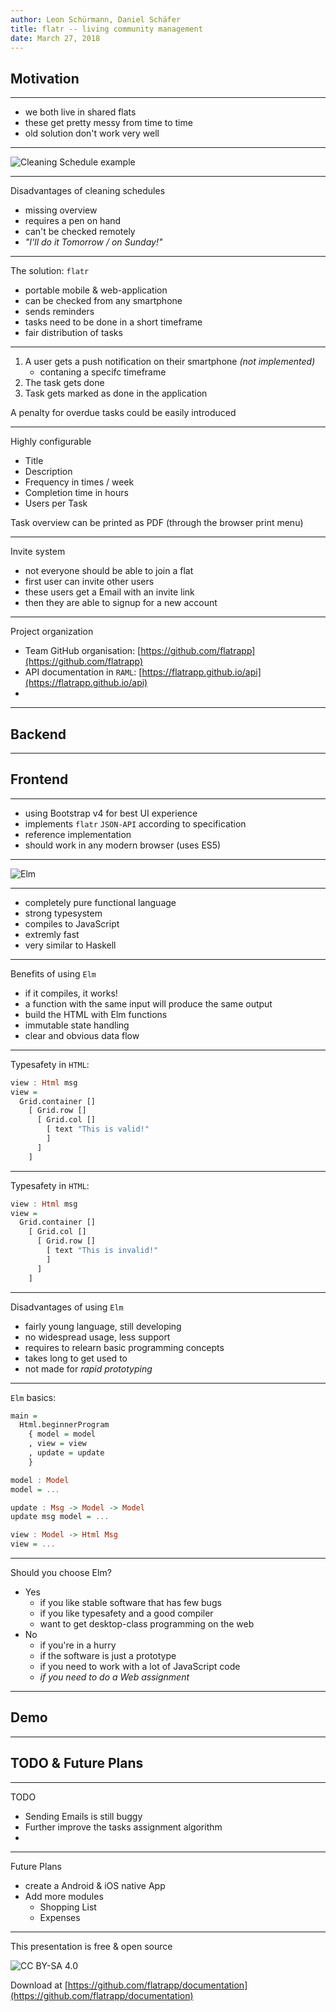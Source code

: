 ```yaml
---
author: Leon Schürmann, Daniel Schäfer
title: flatr -- living community management
date: March 27, 2018
---
```


## Motivation

----

- we both live in shared flats
- these get pretty messy from time to time
- old solution don't work very well

----

![Cleaning Schedule example](http://lifeasmama.com/wp-content/uploads/2016/02/CleaningSchedule-e1454962083999-1024x791.jpg)

----

Disadvantages of cleaning schedules

- missing overview
- requires a pen on hand
- can't be checked remotely
- _"I'll do it Tomorrow / on Sunday!"_

----

The solution: `flatr`

- portable mobile & web-application
- can be checked from any smartphone
- sends reminders
- tasks need to be done in a short timeframe
- fair distribution of tasks

----

1. A user gets a push notification on their smartphone _(not implemented)_
   - contaning a specifc timeframe
2. The task gets done
3. Task gets marked as done in the application

A penalty for overdue tasks could be easily introduced

----

Highly configurable

- Title
- Description
- Frequency in times / week
- Completion time in hours
- Users per Task

Task overview can be printed as PDF (through the browser print menu)

----

Invite system

- not everyone should be able to join a flat
- first user can invite other users
- these users get a Email with an invite link
- then they are able to signup for a new account

----

Project organization

- Team GitHub organisation: [https://github.com/flatrapp](https://github.com/flatrapp)
- API documentation in `RAML`: [https://flatrapp.github.io/api](https://flatrapp.github.io/api)
- 

----

## Backend

----

## Frontend

----

- using Bootstrap v4 for best UI experience
- implements `flatr` `JSON-API` according to specification
- reference implementation
- should work in any modern browser (uses ES5)

----

![Elm](https://upload.wikimedia.org/wikipedia/commons/thumb/f/f3/Elm_logo.svg/480px-Elm_logo.svg.png)

----

- completely pure functional language
- strong typesystem
- compiles to JavaScript
- extremly fast
- very similar to Haskell

----

Benefits of using `Elm`

- if it compiles, it works!
- a function with the same input will produce the same output
- build the HTML with Elm functions
- immutable state handling
- clear and obvious data flow

----

Typesafety in `HTML`:

```haskell
view : Html msg
view =
  Grid.container []
    [ Grid.row []
      [ Grid.col []
        [ text "This is valid!"
        ]
      ]
    ]
```

----

Typesafety in `HTML`:

```haskell
view : Html msg
view =
  Grid.container []
    [ Grid.col []
      [ Grid.row []
        [ text "This is invalid!"
        ]
      ]
    ]
```

----

Disadvantages of using `Elm`

- fairly young language, still developing
- no widespread usage, less support
- requires to relearn basic programming concepts
- takes long to get used to
- not made for _rapid prototyping_

----

`Elm` basics:

```haskell
main =
  Html.beginnerProgram
    { model = model
    , view = view
    , update = update
    }
```

```haskell
model : Model
model = ...

update : Msg -> Model -> Model
update msg model = ...

view : Model -> Html Msg
view = ...
```

----

Should you choose Elm?

- Yes
  - if you like stable software that has few bugs
  - if you like typesafety and a good compiler
  - want to get desktop-class programming on the web
- No
  - if you're in a hurry
  - if the software is just a prototype
  - if you need to work with a lot of JavaScript code
  - _if you need to do a Web assignment_

----

## Demo

----

## TODO & Future Plans

----

TODO

- Sending Emails is still buggy
- Further improve the tasks assignment algorithm
- 

----

Future Plans

- create a Android & iOS native App
- Add more modules
  - Shopping List
  - Expenses

----

This presentation is free & open source

![CC BY-SA 4.0](https://upload.wikimedia.org/wikipedia/commons/thumb/d/d0/CC-BY-SA_icon.svg/320px-CC-BY-SA_icon.svg.png)

Download at [https://github.com/flatrapp/documentation](https://github.com/flatrapp/documentation)
